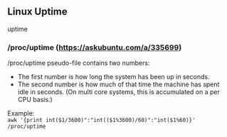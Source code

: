 ## Linux Uptime
uptime

### /proc/uptime (https://askubuntu.com/a/335699)
/proc/uptime pseudo-file contains two numbers:
- The first number is how long the system has been up in seconds.
- The second number is how much of that time the machine has spent idle in seconds. (On multi core systems, this is accumulated on a per CPU basis.) 

Example:<br>
`awk '{print int($1/3600)":"int(($1%3600)/60)":"int($1%60)}' /proc/uptime`

